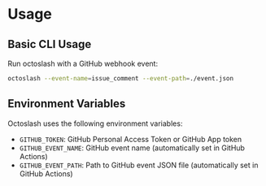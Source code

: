 # Usage

## Basic CLI Usage

Run octoslash with a GitHub webhook event:

```bash
octoslash --event-name=issue_comment --event-path=./event.json
```

## Environment Variables

Octoslash uses the following environment variables:

- `GITHUB_TOKEN`: GitHub Personal Access Token or GitHub App token
- `GITHUB_EVENT_NAME`: GitHub event name (automatically set in GitHub Actions)
- `GITHUB_EVENT_PATH`: Path to GitHub event JSON file (automatically set in GitHub Actions)
